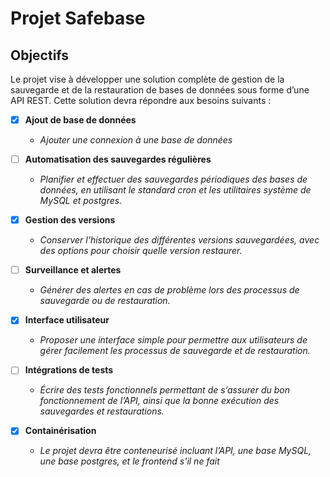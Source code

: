 # Projet Safebase

## Objectifs 

Le projet vise à développer une solution complète de gestion de la sauvegarde et de la restauration de bases de données sous forme d’une API REST. Cette solution devra répondre aux besoins suivants :

- [x] **Ajout de base de données** 
  - _Ajouter une connexion à une base de données_


- [ ] **Automatisation des sauvegardes régulières**
  - _Planifier et effectuer des sauvegardes périodiques des bases de données, en utilisant le standard cron et les utilitaires système de MySQL et postgres._


- [x] **Gestion des versions**
  - _Conserver l’historique des différentes versions sauvegardées, avec des options pour choisir quelle version restaurer._


- [ ] **Surveillance et alertes**
  - _Générer des alertes en cas de problème lors des processus de sauvegarde ou de restauration._


- [x] **Interface utilisateur** 
  - _Proposer une interface simple pour permettre aux utilisateurs de gérer facilement les processus de sauvegarde et de restauration._


- [ ] **Intégrations de tests**
  - _Écrire des tests fonctionnels permettant de s’assurer du bon fonctionnement de l’API, ainsi que la bonne exécution des sauvegardes et restaurations._


- [x] **Containérisation**
  - _Le projet devra être conteneurisé incluant l’API, une base MySQL, une base postgres, et le frontend s'il ne fait_
